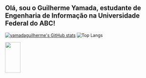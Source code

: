 ## Olá, sou o Guilherme Yamada, estudante de Engenharia de Informação na Universidade Federal do ABC!

<div
  
[![yamadaguilherme's GitHub stats](https://github-readme-stats.vercel.app/api?username=yamadaguilherme&hide=contribs,prs&show_icons=true&theme=tokyonight&size_weight=1&count_weight=0)](https://github.com/yamadaguilherme/github-readme-stats)
![Top Langs](https://github-readme-stats.vercel.app/api/top-langs/?username=yamadaguilherme&size_weight=1&count_weight=0&theme=tokyonight)

</div>

<div>
<img src="https://cdn.jsdelivr.net/gh/devicons/devicon@latest/icons/python/python-original.svg" width="50" height="100" />
</div>
